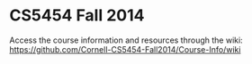 # CS5454 Fall 2014

Access the course information and resources through the wiki:
https://github.com/Cornell-CS5454-Fall2014/Course-Info/wiki
